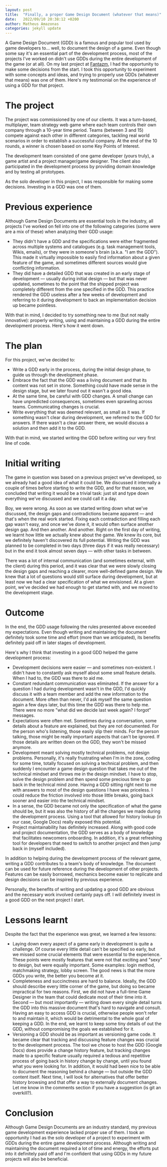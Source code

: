 ```yaml
---
layout: post
title:  "Finally, a proper Game Design Document (whatever that means)"
date:   2022/09/10 20:38:12 +0200
author: Matheus Amazonas
categories: jekyll update
---
```

A Game Design Document (GDD) is a famous and popular tool used by game developers to… well, to document the design of a game. Even though some say it's an essential part of the development process, most of the projects I've worked on didn't use GDDs during the entire development of the game (or at all). On my last project at [Fantazm](https://www.fantazm.com), I had the opportunity to make some decisions from the start. I took this opportunity to experiment with some concepts and ideas, and trying to properly use GDDs (whatever that means) was one of them. Here's my testimonial on the experience of using a GDD for that project.

# The project

The project was commissioned by one of our clients. It was a turn-based, multiplayer, team strategy web game where each team controls their own company through a 10-year time period. Teams (between 3 and 15) compete against each other in different categories, tackling real world scenarios in order to establish a successful company. At the end of the 10 rounds, a winner is chosen based on some Key Points of Interest.

The development team consisted of one game developer (yours truly), a game artist and a project manager/game designer. The client also participated in the development process by providing domain knowledge and by testing all prototypes.

As the solo developer in this project, I was responsible for making some decisions. Investing in a GDD was one of them.

# Previous experience

Although Game Design Documents are essential tools in the industry, all projects I've worked on fell into one of the following categories (some were are a mix of these) when analyzing their GDD usage:

- They didn't have a GDD and the specifications were either fragmented across multiple systems and catalogues (e.g. task management tools, Wikis, emails), or they were in someone's brain (a.k.a. "I am the GDD"). This made it virtually impossible to easily find information about a given feature of the game, and sometimes different sources would give conflicting information.
- They did have a detailed GDD that was created in an early stage of development — usually during initial design — but that was never updated, sometimes to the point that the shipped project was completely different from the one specified in the GDD. This practice rendered the GDD useless after a few weeks of development and referring to it during development to back an implementation decision up became pointless.

With that in mind, I decided to try something new to me (but not really innovative): properly writing, using and maintaining a GDD during the entire development process. Here's how it went down.

# The plan

For this project, we've decided to:

- Write a GDD early in the process, during the initial design phase, to guide us through the development phase.
- Embrace the fact that the GDD was a living document and that its content was not set in stone. Something could have made sense in the design stage, but we later found out it wasn't a good idea.
- At the same time, be careful with GDD changes. A small change can have unpredicted consequences, sometimes even sprawling across teams. Communicating changes is crucial.
- Write everything that was deemed relevant, as small as it was. If something wasn't clear during development, we referred to the GDD for answers. If there wasn't a clear answer there, we would discuss a solution and then add it to the GDD.

With that in mind, we started writing the GDD before writing our very first line of code.

# Initial writing

The game in question was based on a previous project we've developed, so we already had a good idea of what it could be. We discussed it internally a couple of times before starting to write the GDD, and for that reason, we concluded that writing it would be a trivial task: just sit and type down everything we've discussed and we could call it a day.

Boy, we were wrong. As soon as we started writing down what we've discussed, the design gaps and contradictions became apparent — and that's when the real work started. Fixing each contradiction and filling each gap wasn't easy, and once we've done it, it would often surface another design gap. And then another. And another. Right on the first day of writing, we learnt how little we actually knew about the game. We knew its core, but we definitely haven't discovered its full potential. Writing the GDD was planned to be completed in two days (three days if it was really necessary) but in the end it took almost seven days — with other tasks in between.

There was a lot of internal communication (and sometimes external, with the client) during this period, and it was clear that we were slowly closing the design gaps and reaching a clearer, more well-defined game design. We knew that a lot of questions would still surface during development, but at least now we had a clear specification of what we envisioned. At a given point, we've decided we had enough to get started with, and we moved to the development stage.

# Outcome

In the end, the GDD usage following the rules presented above exceeded my expectations.  Even though writing and maintaining the document definitely took some time and effort (more than we anticipated), its benefits definitely paid off in later stages of development. 

Here's why I think that investing in a good GDD helped the game development process:

- Development decisions were easier — and sometimes non-existent. I didn't have to constantly ask myself about some small feature details. When I had to, the GDD was there to aid me.
- Constant redundant communication was eliminated. If the answer for a question I had during development wasn't in the GDD, I'd quickly discuss it with a team member and add the new information to the document. More often than never, I'd ask myself the same question again a few days later, but this time the GDD was there to help me. There were no more "what did we decide last week again? I forgot" messages.
- Expectations were often met. Sometimes during a conversation, some details about a feature are explained, but they are not documented. For the person who's listening, those easily slip their minds. For the person talking, those might be really important aspects that can't be ignored. If those details are written down on the GDD, they won't be missed anymore.
- Development meant solving mostly technical problems, not design problems. Personally, it's really frustrating when I'm in the zone, coding for some time, totally focused on solving a technical problem, and then suddenly I encounter a game design question that takes me out of the technical mindset and throws me in the design mindset. I have to stop, solve the design problem and then spend some precious time to go back in the technical mind zone. Having a GDD sitting right next to me with answers to most of the design questions I have was priceless. I could reduce the friction involved into those little breaks, going back sooner and easier into the technical mindset.
- In a sense, the GDD became not only the specification of what the game should be, but it was also the history of all the changes we made during the development process. Using a tool that allowed for history lookup (in our case, Google Docs) really exposed this potential.
- Project maintainability has definitely increased. Along with good code and project documentation, the GDD serves as a body of knowledge that facilitates newcomers onboarding. In addition, it's a great refreshing tool for developers that need to switch to another project and then jump back in (myself included).

In addition to helping during the development process of the relevant game, writing a GDD contributes to a team's body of knowledge. The document can be used for future reference during the development of other projects. Features can be easily borrowed, mechanics become easier to replicate and design decisions can be inspired by previous experience.

Personally, the benefits of writing and updating a good GDD are obvious and the necessary work involved certainly pays off. I will definitely invest in a good GDD on the next project I start.

# Lessons learnt

Despite the fact that the experience was great, we learned a few lessons:

- Laying down every aspect of a game early in development is quite a challenge. Of course every little detail can't be specified so early, but we missed some crucial elements that were essential to the experience. These points were mostly features that were not that exciting and "sexy" to design, but were equally important. Some examples: login method, matchmaking strategy, lobby screen. The good news is that the more GDDs you write, the better you become at it.
- Completeness and succinctness are hard to balance. Ideally, the GDD should describe every little corner of the game, but doing so became impractical for two reasons. First, we did not have a full-time Game Designer in the team that could dedicate most of their time into it. Second — but most importantly — writing down every single detail turns the GDD into this massive document that's hard to navigate and consult. Having an easy to access GDD is crucial, otherwise people won't refer to and maintain it, which would be detrimental to the whole goal of keeping a GDD. In the end, we learnt to keep some tiny details of out the GDD, without compromising the goals we established for it.
- Versioning a GDD should be as important as versioning game code. It became clear that tracking and discussing feature changes was crucial to the development process. The tool we chose to host the GDD (Google Docs) does provide a change history feature, but tracking changes made to a specific feature usually required a tedious and repetitive process of going back in history change by change, until you found what you were looking for. In addition, it would had been nice to be able to document the reasoning behind a change — but outside the GDD content itself. Next time, I will look for alternatives that offer better history browsing and that offer a way to externally document changes. Let me know in the comments section if you have a suggestion (is git an overkill?).

# Conclusion

Although Game Design Documents are an industry standard, my previous game development experience lacked proper use of them. I took an opportunity I had as the solo developer of a project to experiment with GDDs during the entire game development process. Although writing and maintaining the document required a lot of time and energy, the efforts put into it definitely paid off and I'm confident that using GDDs in my future projects will also be beneficial.